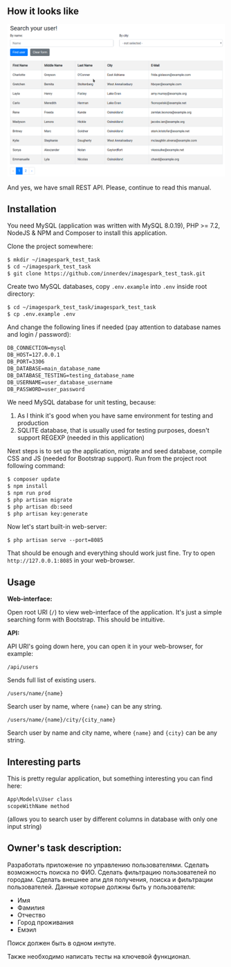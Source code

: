 How it looks like
------------

![Screenshot of application](https://raw.githubusercontent.com/innerdev/imagespark_test_task/master/screenshot.png "Screenshot of application")

And yes, we have small REST API. Please, continue to read this manual.

Installation
------

You need MySQL (application was written with MySQL 8.0.19), PHP >= 7.2, NodeJS & NPM and Composer to install this application.

Clone the project somewhere:

```shell script
$ mkdir ~/imagespark_test_task
$ cd ~/imagespark_test_task
$ git clone https://github.com/innerdev/imagespark_test_task.git 
```

Create two MySQL databases, copy ```.env.example``` into ```.env``` inside root directory:

```shell script
$ cd ~/imagespark_test_task/imagespark_test_task
$ cp .env.example .env
```

And change the following lines if needed (pay attention to database names and login / password):

```shell script
DB_CONNECTION=mysql
DB_HOST=127.0.0.1
DB_PORT=3306
DB_DATABASE=main_database_name
DB_DATABASE_TESTING=testing_database_name
DB_USERNAME=user_database_username
DB_PASSWORD=user_password
```

We need MySQL database for unit testing, because:
1) As I think it's good when you have same environment for testing and production
2) SQLITE database, that is usually used for testing purposes, doesn't support REGEXP (needed in this application) 

Next steps is to set up the application, migrate and seed database, compile CSS and JS (needed for Bootstrap support). Run from the project root following command:

```shell script
$ composer update
$ npm install
$ npm run prod
$ php artisan migrate
$ php artisan db:seed
$ php artisan key:generate
```

Now let's start built-in web-server:

```shell script
$ php artisan serve --port=8085
```

That should be enough and everything should work just fine.
Try to open ```http://127.0.0.1:8085``` in your web-browser.

Usage
----

**Web-interface:**

Open root URI (```/```) to view web-interface of the application. It's just a simple searching form with Bootstrap.
This should be intuitive.


**API:**

API URI's going down here, you can open it in your web-browser, for example:

```shell script
/api/users
```
Sends full list of existing users.

```shell script
/users/name/{name}
```
Search user by name, where ```{name}``` can be any string.

```shell script
/users/name/{name}/city/{city_name}
```
Search user by name and city name, where ```{name}``` and ```{city}``` can be any string.

Interesting parts
-------------
This is pretty regular application, but something interesting you can find here:

```shell script
App\Models\User class
scopeWithName method
```
(allows you to search user by different columns in database with only one input string)


Owner's task description:
------------

Разработать приложение по управлению пользователями.
Сделать возможность поиска по ФИО.
Сделать фильтрацию пользователей по городам.
Сделать внешнее апи для получения, поиска и фильтрации пользователей.
Данные которые должны быть у пользователя: 
- Имя
- Фамилия 
- Отчество
- Город проживания 
- Емэил

Поиск должен быть в одном инпуте.

Также необходимо написать тесты на ключевой функционал.
